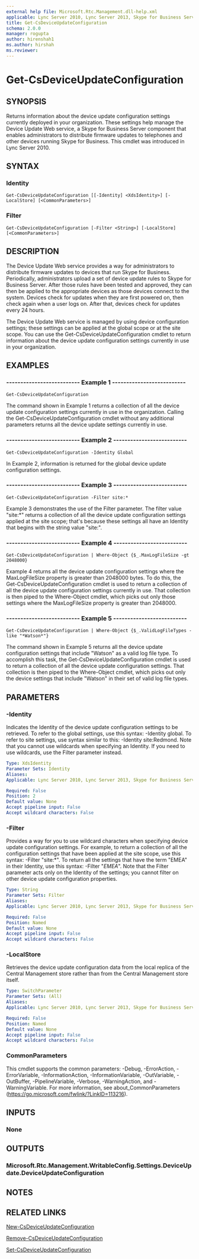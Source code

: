 ```yaml
---
external help file: Microsoft.Rtc.Management.dll-help.xml
applicable: Lync Server 2010, Lync Server 2013, Skype for Business Server 2015, Skype for Business Server 2019
title: Get-CsDeviceUpdateConfiguration
schema: 2.0.0
manager: rogupta
author: hirenshah1
ms.author: hirshah
ms.reviewer:
---
```


# Get-CsDeviceUpdateConfiguration

## SYNOPSIS
Returns information about the device update configuration settings currently deployed in your organization.
These settings help manage the Device Update Web service, a Skype for Business Server component that enables administrators to distribute firmware updates to telephones and other devices running Skype for Business.
This cmdlet was introduced in Lync Server 2010.


## SYNTAX

### Identity
```
Get-CsDeviceUpdateConfiguration [[-Identity] <XdsIdentity>] [-LocalStore] [<CommonParameters>]
```

### Filter
```
Get-CsDeviceUpdateConfiguration [-Filter <String>] [-LocalStore] [<CommonParameters>]
```

## DESCRIPTION
The Device Update Web service provides a way for administrators to distribute firmware updates to devices that run Skype for Business.
Periodically, administrators upload a set of device update rules to Skype for Business Server.
After those rules have been tested and approved, they can then be applied to the appropriate devices as those devices connect to the system.
Devices check for updates when they are first powered on, then check again when a user logs on.
After that, devices check for updates every 24 hours.

The Device Update Web service is managed by using device configuration settings; these settings can be applied at the global scope or at the site scope.
You can use the Get-CsDeviceUpdateConfiguration cmdlet to return information about the device update configuration settings currently in use in your organization.


## EXAMPLES

### -------------------------- Example 1 --------------------------
```
Get-CsDeviceUpdateConfiguration
```

The command shown in Example 1 returns a collection of all the device update configuration settings currently in use in the organization.
Calling the Get-CsDeviceUpdateConfiguration cmdlet without any additional parameters returns all the device update settings currently in use.

### -------------------------- Example 2 --------------------------
```
Get-CsDeviceUpdateConfiguration -Identity Global
```

In Example 2, information is returned for the global device update configuration settings.

### -------------------------- Example 3 --------------------------
```
Get-CsDeviceUpdateConfiguration -Filter site:*
```

Example 3 demonstrates the use of the Filter parameter.
The filter value "site:*" returns a collection of all the device update configuration settings applied at the site scope; that's because these settings all have an Identity that begins with the string value "site:".

### -------------------------- Example 4 --------------------------
```
Get-CsDeviceUpdateConfiguration | Where-Object {$_.MaxLogFileSize -gt 2048000}
```

Example 4 returns all the device update configuration settings where the MaxLogFileSize property is greater than 2048000 bytes.
To do this, the Get-CsDeviceUpdateConfiguration cmdlet is used to return a collection of all the device update configuration settings currently in use.
That collection is then piped to the Where-Object cmdlet, which picks out only those settings where the MaxLogFileSize property is greater than 2048000.

### -------------------------- Example 5 --------------------------
```
Get-CsDeviceUpdateConfiguration | Where-Object {$_.ValidLogFileTypes -like "*Watson*"}
```

The command shown in Example 5 returns all the device update configuration settings that include "Watson" as a valid log file type.
To accomplish this task, the Get-CsDeviceUpdateConfiguration cmdlet is used to return a collection of all the device update configuration settings.
That collection is then piped to the Where-Object cmdlet, which picks out only the device settings that include "Watson" in their set of valid log file types.


## PARAMETERS

### -Identity
Indicates the Identity of the device update configuration settings to be retrieved.
To refer to the global settings, use this syntax: -Identity global.
To refer to site settings, use syntax similar to this: -Identity site:Redmond.
Note that you cannot use wildcards when specifying an Identity.
If you need to use wildcards, use the Filter parameter instead.

```yaml
Type: XdsIdentity
Parameter Sets: Identity
Aliases: 
Applicable: Lync Server 2010, Lync Server 2013, Skype for Business Server 2015, Skype for Business Server 2019

Required: False
Position: 2
Default value: None
Accept pipeline input: False
Accept wildcard characters: False
```

### -Filter
Provides a way for you to use wildcard characters when specifying device update configuration settings.
For example, to return a collection of all the configuration settings that have been applied at the site scope, use this syntax: -Filter "site:*".
To return all the settings that have the term "EMEA" in their Identity, use this syntax: -Filter "*EMEA*".
Note that the Filter parameter acts only on the Identity of the settings; you cannot filter on other device update configuration properties.

```yaml
Type: String
Parameter Sets: Filter
Aliases: 
Applicable: Lync Server 2010, Lync Server 2013, Skype for Business Server 2015, Skype for Business Server 2019

Required: False
Position: Named
Default value: None
Accept pipeline input: False
Accept wildcard characters: False
```

### -LocalStore
Retrieves the device update configuration data from the local replica of the Central Management store rather than from the Central Management store itself.

```yaml
Type: SwitchParameter
Parameter Sets: (All)
Aliases: 
Applicable: Lync Server 2010, Lync Server 2013, Skype for Business Server 2015, Skype for Business Server 2019

Required: False
Position: Named
Default value: None
Accept pipeline input: False
Accept wildcard characters: False
```

### CommonParameters
This cmdlet supports the common parameters: -Debug, -ErrorAction, -ErrorVariable, -InformationAction, -InformationVariable, -OutVariable, -OutBuffer, -PipelineVariable, -Verbose, -WarningAction, and -WarningVariable. For more information, see about_CommonParameters (https://go.microsoft.com/fwlink/?LinkID=113216).


## INPUTS

### None


## OUTPUTS

### Microsoft.Rtc.Management.WritableConfig.Settings.DeviceUpdate.DeviceUpdateConfiguration


## NOTES


## RELATED LINKS

[New-CsDeviceUpdateConfiguration](New-CsDeviceUpdateConfiguration.md)

[Remove-CsDeviceUpdateConfiguration](Remove-CsDeviceUpdateConfiguration.md)

[Set-CsDeviceUpdateConfiguration](Set-CsDeviceUpdateConfiguration.md)

